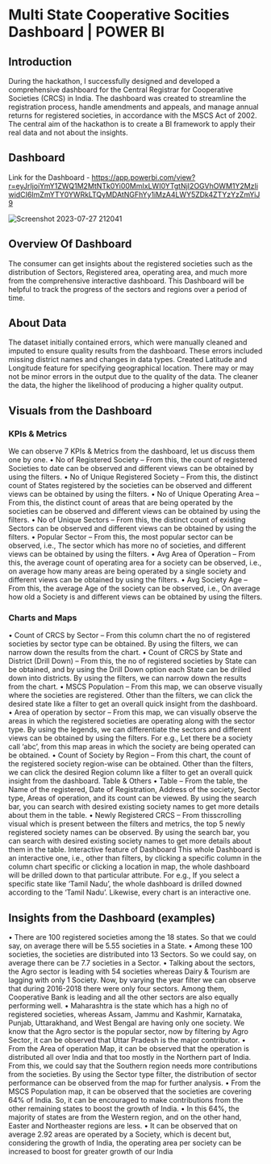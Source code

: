 # Multi State Cooperative Socities Dashboard | POWER BI

## Introduction
During the hackathon, I successfully designed and developed a comprehensive dashboard for the Central Registrar for Cooperative Societies (CRCS) in India. The dashboard was created to streamline the registration process, handle amendments and appeals, and manage annual returns for registered societies, in accordance with the MSCS Act of 2002. The central aim of the hackathon is to create a BI framework to apply their real data and not about the insights.

## Dashboard
Link for the Dashboard - https://app.powerbi.com/view?r=eyJrIjoiYmY1ZWQ1M2MtNTk0Yi00MmIxLWI0YTgtNjI2OGVhOWM1Y2MzIiwidCI6ImZmYTY0YWRkLTQyMDAtNGFhYy1iMzA4LWY5ZDk4ZTYzYzZmYiJ9

![Screenshot 2023-07-27 212041](https://github.com/karthikrishna24/Multi_State_Cooperative_Societies_Dashboard-POWERBI/assets/111265282/967e9b72-7627-4bd2-aa11-7f2ed877d331)

## Overview Of Dashboard
The consumer can get insights about the registered societies 
such as the distribution of Sectors, Registered area, operating area, and much more from the 
comprehensive interactive dashboard. This Dashboard will be helpful to track the progress of 
the sectors and regions over a period of time.

## About Data
The dataset initially contained errors, which were manually cleaned and imputed 
to ensure quality results from the dashboard. These errors included missing district names 
and changes in data types. Created Latitude and Longitude feature for specifying geographical 
location. There may or may not be minor errors in the output due to the quality of the data. 
The cleaner the data, the higher the likelihood of producing a higher quality output.

## Visuals from the Dashboard

### KPIs & Metrics

We can observe 7 KPIs & Metrics from the dashboard, let us discuss them one by one.
• No of Registered Society – From this, the count of registered Societies to date can be 
observed and different views can be obtained by using the filters.
• No of Unique Registered Society – From this, the distinct count of States registered 
by the societies can be observed and different views can be obtained by using the 
filters.
• No of Unique Operating Area – From this, the distinct count of areas that are being 
operated by the societies can be observed and different views can be obtained by 
using the filters.
• No of Unique Sectors – From this, the distinct count of existing Sectors can be 
observed and different views can be obtained by using the filters.
• Popular Sector – From this, the most popular sector can be observed, i.e., The sector 
which has more no of societies, and different views can be obtained by using the 
filters.
• Avg Area of Operation – From this, the average count of operating area for a society 
can be observed, i.e., on average how many areas are being operated by a single 
society and different views can be obtained by using the filters.
• Avg Society Age – From this, the average Age of the society can be observed, i.e., On 
average how old a Society is and different views can be obtained by using the filters.

### Charts and Maps

• Count of CRCS by Sector – From this column chart the no of registered societies by 
sector type can be obtained. By using the filters, we can narrow down the results from 
the chart.
• Count of CRCS by State and District (Drill Down) – From this, the no of registered 
societies by State can be obtained, and by using the Drill Down option each State can 
be drilled down into districts. By using the filters, we can narrow down the results 
from the chart.
• MSCS Population – From this map, we can observe visually where the societies are 
registered. Other than the filters, we can click the desired state like a filter to get an 
overall quick insight from the dashboard.
• Area of operation by sector – From this map, we can visually observe the areas in 
which the registered societies are operating along with the sector type. By using the 
legends, we can differentiate the sectors and different views can be obtained by using 
the filters. For e.g., Let there be a society call ‘abc’, from this map areas in which the 
society are being operated can be obtained.
• Count of Society by Region – From this chart, the count of the registered society 
region-wise can be obtained. Other than the filters, we can click the desired Region 
column like a filter to get an overall quick insight from the dashboard.
Table & Others
• Table – From the table, the Name of the registered, Date of Registration, Address of 
the society, Sector type, Areas of operation, and its count can be viewed. By using the 
search bar, you can search with desired existing society names to get more details 
about them in the table.
• Newly Registered CRCS – From thisscrolling visual which is present between the filters 
and metrics, the top 5 newly registered society names can be observed. By using the 
search bar, you can search with desired existing society names to get more details 
about them in the table.
Interactive feature of Dashboard
This whole Dashboard is an interactive one, i.e., other than filters, by clicking a specific column 
in the column chart specific or clicking a location in map, the whole dashboard will be drilled 
down to that particular attribute. For e.g., If you select a specific state like ‘Tamil Nadu’, the 
whole dashboard is drilled downed according to the ‘Tamil Nadu’. Likewise, every chart is an
interactive one.

## Insights from the Dashboard (examples)

• There are 100 registered societies among the 18 states. So that we could say, on 
average there will be 5.55 societies in a State.
• Among these 100 societies, the societies are distributed into 13 Sectors. So we could 
say, on average there can be 7.7 societies in a Sector.
• Talking about the sectors, the Agro sector is leading with 54 societies whereas Dairy
& Tourism are lagging with only 1 Society. Now, by varying the year filter we can 
observe that during 2016-2018 there were only four sectors. Among them, 
Cooperative Bank is leading and all the other sectors are also equally performing well.
• Maharashtra is the state which has a high no of registered societies, whereas Assam, 
Jammu and Kashmir, Karnataka, Punjab, Uttarakhand, and West Bengal are having 
only one society. We know that the Agro sector is the popular sector, now by filtering 
by Agro Sector, it can be observed that Uttar Pradesh is the major contributor.
• From the Area of operation Map, it can be observed that the operation is distributed 
all over India and that too mostly in the Northern part of India. From this, we could 
say that the Southern region needs more contributions from the societies. By using 
the Sector type filter, the distribution of sector performance can be observed from the 
map for further analysis.
• From the MSCS Population map, it can be observed that the societies are covering 
64% of India. So, it can be encouraged to make contributions from the other remaining 
states to boost the growth of India.
• In this 64%, the majority of states are from the Western region, and on the other hand, 
Easter and Northeaster regions are less.
• It can be observed that on average 2.92 areas are operated by a Society, which is 
decent but, considering the growth of India, the operating area per society can be 
increased to boost for greater growth of our India
